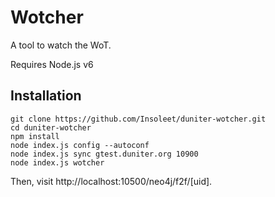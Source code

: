 # Wotcher

A tool to watch the WoT.

Requires Node.js v6

## Installation

    git clone https://github.com/Insoleet/duniter-wotcher.git
    cd duniter-wotcher
    npm install
    node index.js config --autoconf
    node index.js sync gtest.duniter.org 10900
    node index.js wotcher

Then, visit http://localhost:10500/neo4j/f2f/[uid].
